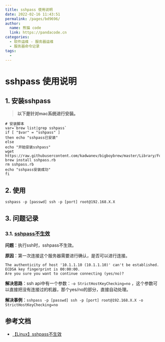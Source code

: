 ```yaml
---
title: sshpass 使用说明
date: 2022-02-16 11:43:51
permalink: /pages/bd9696/
author: 
  name: 熊猫 code
  link: https://pandacode.cn
categories: 
  - 软件运维 - 服务器运维
  - 服务器命令记录
tags: 
  - 
---
```


# sshpass 使用说明

## 1. 安装sshpass

>  **以下是针对mac系统进行安装。**

```shell
# 安装脚本
var=`brew list|grep sshpass`
if [ "$var" = "sshpass" ]
then echo "sshpass已安装"
else 
echo "开始安装sshpass"
wget https://raw.githubusercontent.com/kadwanev/bigboybrew/master/Library/Formula/sshpass.rb
brew install sshpass.rb
rm sshpass.rb
echo "sshpass安装成功"
fi
```

## 2. 使用

`sshpass -p [passwd] ssh -p [port] root@192.168.X.X`

## 3. 问题记录

### 3.1. [sshpass不生效](https://www.cndargon.com/index.php/archives/77/)

**问题**：执行ssh时，sshpass不生效。

**原因**：第一次连接这个服务器需要进行确认，是否可以进行连接。

```shell
The authenticity of host '10.1.1.10 (10.1.1.10)' can't be established.
ECDSA key fingerprint is 00:00:00.
Are you sure you want to continue connecting (yes/no)? 
```

**解决思路**：ssh api中有一个参数：`-o StrictHostKeyChecking=no` ，这个参数可以直接把没有连接过的机器，那个yes/no的部分，直接自动处理。

**解决事例**：`sshpass -p [passwd] ssh -p [port] root@192.168.X.X -o StrictHostKeyChecking=no`

## 参考文档

- [【Linux】sshpass不生效](https://www.cndargon.com/index.php/archives/77/)

